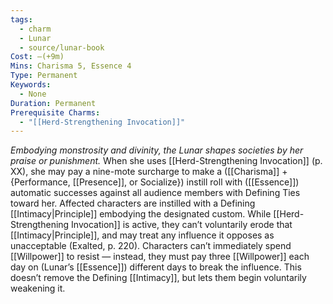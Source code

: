 ```yaml
---
tags:
  - charm
  - Lunar
  - source/lunar-book
Cost: —(+9m)
Mins: Charisma 5, Essence 4
Type: Permanent
Keywords:
  - None
Duration: Permanent
Prerequisite Charms:
  - "[[Herd-Strengthening Invocation]]"
---
```

*Embodying monstrosity and divinity, the Lunar shapes societies by her praise or punishment.*
When she uses [[Herd-Strengthening Invocation]] (p. XX), she may pay a nine-mote surcharge to make a ([[Charisma]] + {Performance, [[Presence]], or Socialize}) instill roll with ([[Essence]]) automatic successes against all audience members with Defining Ties toward her. Affected characters are instilled with a Defining [[Intimacy|Principle]] embodying the designated custom. While [[Herd-Strengthening Invocation]] is active, they can’t voluntarily erode that [[Intimacy|Principle]], and may treat any influence it opposes as unacceptable (Exalted, p. 220). Characters can’t immediately spend [[Willpower]] to resist — instead, they must pay three [[Willpower]] each day on (Lunar’s [[Essence]]) different days to break the influence. This doesn’t remove the Defining [[Intimacy]], but lets them begin voluntarily weakening it.